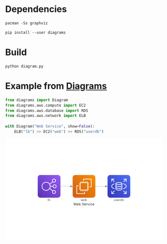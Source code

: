 
# Dependencies
```
pacman -Ss graphviz
```

```
pip install --user diagrams
```


# Build
```
python diagram.py
```

# Example from [Diagrams](https://diagrams.mingrammer.com/)

```python
from diagrams import Diagram
from diagrams.aws.compute import EC2
from diagrams.aws.database import RDS
from diagrams.aws.network import ELB

with Diagram("Web Service", show=False):
    ELB("lb") >> EC2("web") >> RDS("userdb")
```


![diagram](./web_service.png)
